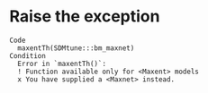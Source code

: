 # Raise the exception

    Code
      maxentTh(SDMtune:::bm_maxnet)
    Condition
      Error in `maxentTh()`:
      ! Function available only for <Maxent> models
      x You have supplied a <Maxnet> instead.

